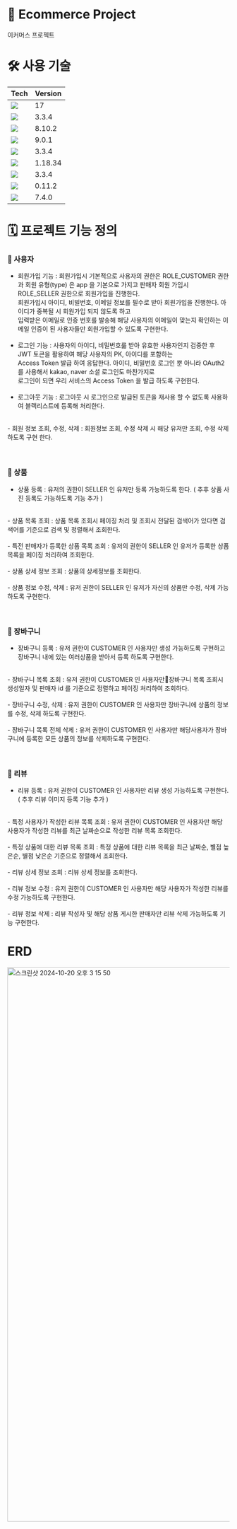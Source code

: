 # 🛒 Ecommerce Project
이커머스 프로젝트 

# 🛠️ 사용 기술
<table>
  <thead>
    <th>Tech</th>
    <th>Version</th>
  </thead>
  <tbody>
    <tr>
      <td><img src="https://img.shields.io/badge/java-007396?style=for-the-badge&logo=OpenJDK&logoColor=white"></td>
      <td>17</td>
    </tr>
    <tr>
      <td><img src="https://img.shields.io/badge/springboot-6DB33F?style=for-the-badge&logo=springboot&logoColor=white"></td>
      <td>3.3.4</td>
    </tr>
    <tr>
      <td><img src="https://img.shields.io/badge/gradle-02303A?style=for-the-badge&logo=gradle&logoColor=white"></td>
      <td>8.10.2</td>
    </tr>
    <tr>
      <td><img src="https://img.shields.io/badge/mysql-4479A1?style=for-the-badge&logo=mysql&logoColor=white"></td>
      <td>9.0.1</td>
    </tr>
    <tr>
      <td><img src="https://img.shields.io/badge/spring data jpa-6DB33F?style=for-the-badge&logo=spring data jpa&logoColor=white"></td>
      <td>3.3.4</td>
    </tr> 
    </tr>
      <tr>
      <td><img src="https://img.shields.io/badge/lombok-6DB33F?style=for-the-badge&logo=lombok&logoColor=white"></td>
      <td>1.18.34</td>
    </tr>
    <tr>
      <td><img src="https://img.shields.io/badge/springsecurity-6DB33F?style=for-the-badge&logo=springsecurity&logoColor=white"></td>
      <td>3.3.4</td>
    </tr>  
    <tr>
      <td><img src="https://img.shields.io/badge/jjwt-E34F26?style=for-the-badge&logo=jjwt&logoColor=white"></td>
      <td>0.11.2</td>
    </tr>
    <tr>
      <td><img src="https://img.shields.io/badge/redis-FF4438?style=for-the-badge&logo=redis&logoColor=white"></td>
      <td>7.4.0</td>
  </tbody>
</table>


# 🗓️ 프로젝트 기능 정의
### 📌 사용자

  - 회원가입 기능 : 회원가입시 기본적으로 사용자의 권한은 ROLE_CUSTOMER 권한과 회원 유형(type) 은 app 을 기본으로 가지고 판매자 회원 가입시 ROLE_SELLER 권한으로 회원가입을 진행한다. <br>
                회원가입시 아이디, 비빌번호, 이메일 정보를 필수로 받아 회원가입을 진행한다. 아이디가 중복될 시 회원가입 되지 않도록 하고 <br>
                입력받은 이메일로 인증 번호를 발송해 해당 사용자의 이메일이 맞는지 확인하는 이메일 인증이 된 사용자들만 회원가입할 수 있도록 구현한다. <br>
     <br>
  - 로그인 기능 : 사용자의 아이디, 비밀번호륿 받아 유효한 사용자인지 검중한 후 JWT 토큰을 활용하여 해당 사용자의 PK, 아이디를 포함하는 <br>
               Access Token 발급 하여 응답한다. 아이디, 비밀번호 로그인 뿐 아니라 OAuth2 를 사용해서 kakao, naver 소셜 로그인도 마찬가지로 <br>
               로그인이 되면 우리 서비스의 Access Token 을 발급 하도록 구현한다. <br>
     <br>
  - 로그아웃 기능 : 로그아웃 시 로그인으로 발급된 토큰을 재사용 할 수 없도록 사용하여 블랙리스트에 등록해 처리한다. <br>
 <br>
  - 회원 정보 조회, 수정, 삭제 : 회원정보 조회, 수정 삭제 시 해당 유저만 조회, 수정 삭제 하도록 구현 한다. <br>
 <br>
 <br>
 
### 📌 상품

  - 상품 등록 : 유저의 권한이 SELLER 인 유저만 등록 가능하도록 한다. ( 추후 상품 사진 등록도 가능하도록 기능 추가 ) <br>
 <br>
  - 상품 목록 조회 : 상품 목록 조회시 페이징 처리 및 조회시 전달된 검색어가 있다면 검색어를 기준으로 검색 및 정렬해서 조회한다. <br>
 <br>
  - 특전 판매자가 등록한 상품 목록 조회 : 유저의 권한이 SELLER 인 유저가 등록한 상품목록을 페이징 처리하여 조회한다. <br>
 <br>
  - 상품 상세 정보 조회 : 상품의 상세정보를 조회한다. <br>
 <br>
  - 상품 정보 수정, 삭제 : 유저 권한이 SELLER 인 유저가 자신의 상품만 수정, 삭제 가능하도록 구현한다. <br>
 <br>
<br>

### 📌 장바구니

  - 장바구니 등록 : 유저 권한이 CUSTOMER 인 사용자만 생성 가능하도록 구현하고 장바구니 내에 있는 여러상품을 받아서 등록 하도록 구현한다. <br>
 <br>
  - 장바구니 목록 조회 : 유저 권한이 CUSTOMER 인 사용자만장바구니 목록 조회시 생성일자 및 판매자 id 를 기준으로 정렬하고 페이징 처리하여 조회하다. <br>
 <br>
  - 장바구니 수정, 삭제 : 유저 권한이 CUSTOMER 인 사용자만 장바구니에 상품의 정보를 수정, 삭제 하도록 구현한다. <br>
 <br>
  - 장바구니 목록 전체 삭제 : 유저 권한이 CUSTOMER 인 사용자만 해당사용자가 장바구니에 등록한 모든 상품의 정보를 삭제하도록 구현한다. <br>
 <br>
<br>

### 📌 리뷰

  - 리뷰 등록 : 유저 권한이 CUSTOMER 인 사용자만 리뷰 생성 가능하도록 구현한다. ( 추후 리뷰 이미지 등록 기능 추가 ) <br>
 <br>
  - 특정 사용자가 작성한 리뷰 목록 조회 : 유저 권한이 CUSTOMER 인 사용자만 해당 사용자가 작성한 리뷰를 최근 날짜순으로 작성한 리뷰 목록 조회한다. <br>
 <br>
  - 특정 상품에 대한 리뷰 목록 조회 : 특정 상품에 대한 리뷰 목록을 최근 날짜순, 별점 높은순, 별점 낮은순 기준으로 정렬해서 조회한다. <br>
 <br>
  - 리뷰 상세 정보 조회 : 리뷰 상세 정보를 조회한다. <br>
 <br>
  - 리뷰 정보 수정 : 유저 권한이 CUSTOMER 인 사용자만 해당 사용자가 작성한 리뷰를 수정 가능하도록 구현한다. <br>
 <br>
  - 리뷰 정보 삭제 : 리뷰 작성자 및 해당 상품 게시한 판매자만 리뷰 삭제 가능하도록 기능 구현한다. <br>

# ERD
<img width="1254" alt="스크린샷 2024-10-20 오후 3 15 50" src="https://github.com/user-attachments/assets/778fe17e-7d5f-4ebd-8d8e-bd278dc10cee">

